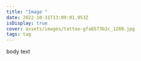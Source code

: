```yaml
---
title: "Image "
date: 2022-10-31T13:09:01.953Z
isDisplay: true
cover: assets/images/tattoo-gfa6573b2c_1280.jpg
tags: tag
---
```

b﻿ody text